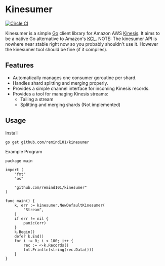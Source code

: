 Kinesumer
===
[![Circle CI](https://circleci.com/gh/remind101/kinesumer.svg?style=svg&circle-token=ab11c0337d5aa1aca644e0420b228e86eecdd862)](https://circleci.com/gh/remind101/kinesumer)

Kinesumer is a simple [Go](http://golang.org/) client library for Amazon AWS [Kinesis](http://aws.amazon.com/kinesis/). It aims to be a native Go alternative to Amazon's [KCL](https://github.com/awslabs/amazon-kinesis-client). NOTE: The kinesumer API is nowhere near stable right now so you probably shouldn't use it. However the kinesumer tool should be fine (if it compiles).

Features
---
* Automatically manages one consumer goroutine per shard.
* Handles shard splitting and merging properly.
* Provides a simple channel interface for incoming Kinesis records.
* Provides a tool for managing Kinesis streams:
	* Tailing a stream
	* Splitting and merging shards (Not implemented)

Usage
---
Install
```bash
go get github.com/remind101/kinesumer
```

Example Program
```golang
package main

import (
	"fmt"
	"os"

	"github.com/remind101/kinesumer"
)

func main() {
	k, err := kinesumer.NewDefaultKinesumer(
		"Stream",
	)
	if err != nil {
		panic(err)
	}
	k.Begin()
	defer k.End()
	for i := 0; i < 100; i++ {
		rec := <-k.Records()
		fmt.Println(string(rec.Data()))
	}
}
```
